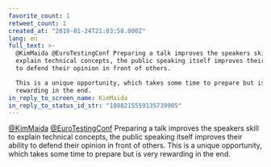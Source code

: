```yaml
---
favorite_count: 1
retweet_count: 1
created_at: "2019-01-24T21:03:58.000Z"
lang: en
full_text: >-
  @KimMaida @EuroTestingConf Preparing a talk improves the speakers skill to
  explain technical concepts, the public speaking itself improves their ability
  to defend their opinion in front of others. 

  This is a unique opportunity, which takes some time to prepare but is very
  rewarding in the end.
in_reply_to_screen_name: KimMaida
in_reply_to_status_id_str: "1088215559135739905"
---
```


[@KimMaida](https://twitter.com/KimMaida)
[@EuroTestingConf](https://twitter.com/EuroTestingConf) Preparing a talk
improves the speakers skill to explain technical concepts, the public speaking
itself improves their ability to defend their opinion in front of others. This
is a unique opportunity, which takes some time to prepare but is very rewarding
in the end.
